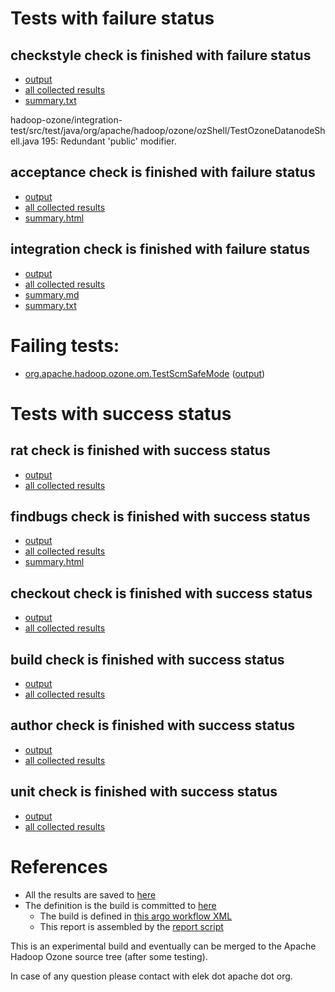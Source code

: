 # Tests with failure status

## checkstyle check is finished with failure status

   * [output](https://raw.githubusercontent.com/elek/ozone-ci-03/master/pr/pr-hdds-2366-2xp5m/checkstyle/output.log)
   * [all collected results](https://github.com/elek/ozone-ci-03/tree/master/pr/pr-hdds-2366-2xp5m/checkstyle)
   * [summary.txt](https://github.com/elek/ozone-ci-03/tree/master/pr/pr-hdds-2366-2xp5m/checkstyle/summary.txt)

hadoop-ozone/integration-test/src/test/java/org/apache/hadoop/ozone/ozShell/TestOzoneDatanodeShell.java
 195: Redundant &apos;public&apos; modifier.

## acceptance check is finished with failure status

   * [output](https://raw.githubusercontent.com/elek/ozone-ci-03/master/pr/pr-hdds-2366-2xp5m/acceptance/output.log)
   * [all collected results](https://github.com/elek/ozone-ci-03/tree/master/pr/pr-hdds-2366-2xp5m/acceptance)
   * [summary.html](https://elek.github.io/ozone-ci-03/pr/pr-hdds-2366-2xp5m/acceptance/summary.html)


## integration check is finished with failure status

   * [output](https://raw.githubusercontent.com/elek/ozone-ci-03/master/pr/pr-hdds-2366-2xp5m/integration/output.log)
   * [all collected results](https://github.com/elek/ozone-ci-03/tree/master/pr/pr-hdds-2366-2xp5m/integration)
   * [summary.md](https://github.com/elek/ozone-ci-03/tree/master/pr/pr-hdds-2366-2xp5m/integration/summary.md)
   * [summary.txt](https://github.com/elek/ozone-ci-03/tree/master/pr/pr-hdds-2366-2xp5m/integration/summary.txt)

# Failing tests: 

 * [org.apache.hadoop.ozone.om.TestScmSafeMode](hadoop-ozone/integration-test/org.apache.hadoop.ozone.om.TestScmSafeMode.txt) ([output](hadoop-ozone/integration-test/org.apache.hadoop.ozone.om.TestScmSafeMode-output.txt))


# Tests with success status

## rat check is finished with success status

   * [output](https://raw.githubusercontent.com/elek/ozone-ci-03/master/pr/pr-hdds-2366-2xp5m/rat/output.log)
   * [all collected results](https://github.com/elek/ozone-ci-03/tree/master/pr/pr-hdds-2366-2xp5m/rat)


## findbugs check is finished with success status

   * [output](https://raw.githubusercontent.com/elek/ozone-ci-03/master/pr/pr-hdds-2366-2xp5m/findbugs/output.log)
   * [all collected results](https://github.com/elek/ozone-ci-03/tree/master/pr/pr-hdds-2366-2xp5m/findbugs)
   * [summary.html](https://elek.github.io/ozone-ci-03/pr/pr-hdds-2366-2xp5m/findbugs/summary.html)


## checkout check is finished with success status

   * [output](https://raw.githubusercontent.com/elek/ozone-ci-03/master/pr/pr-hdds-2366-2xp5m/checkout/output.log)
   * [all collected results](https://github.com/elek/ozone-ci-03/tree/master/pr/pr-hdds-2366-2xp5m/checkout)


## build check is finished with success status

   * [output](https://raw.githubusercontent.com/elek/ozone-ci-03/master/pr/pr-hdds-2366-2xp5m/build/output.log)
   * [all collected results](https://github.com/elek/ozone-ci-03/tree/master/pr/pr-hdds-2366-2xp5m/build)


## author check is finished with success status

   * [output](https://raw.githubusercontent.com/elek/ozone-ci-03/master/pr/pr-hdds-2366-2xp5m/author/output.log)
   * [all collected results](https://github.com/elek/ozone-ci-03/tree/master/pr/pr-hdds-2366-2xp5m/author)


## unit check is finished with success status

   * [output](https://raw.githubusercontent.com/elek/ozone-ci-03/master/pr/pr-hdds-2366-2xp5m/unit/output.log)
   * [all collected results](https://github.com/elek/ozone-ci-03/tree/master/pr/pr-hdds-2366-2xp5m/unit)




# References

 * All the results are saved to [here](https://github.com/elek/ozone-ci-03/tree/master/pr/pr-hdds-2366-2xp5m/)
 * The definition is the build is committed to [here](https://github.com/elek/argo-ozone)
    * The build is defined in [this argo workflow XML](https://github.com/elek/argo-ozone/blob/master/ozone-build.yaml)
    * This report is assembled by the [report script](https://github.com/elek/argo-ozone/blob/master/scripts/report.sh)

This is an experimental build and eventually can be merged to the Apache Hadoop Ozone source tree (after some testing).

In case of any question please contact with elek dot apache dot org.

